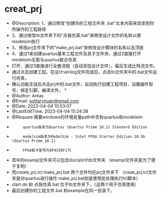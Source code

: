 # creat_prj
 * @Description: 	1、通过修改“创建你的工程文件夹 .bat”文本内容来改变到你所操作的工程路径
 * 2、通过修改tb文件夹下的“点我仿真.bat”来修改设计文件的名称以便modelsim执行
 * 3、修改prj文件夹下的“make_prj.bat”来修改设计模块的名称以及顶层
 * 4、通过1来创建quartus基本工程文件及其子文件夹、通过2直接打开modelsim无需与quartus联合仿真
 * 打开、通过3直接进行全套流程（自动添加设计文件），最后生成比特流文件。
  * 通过点击创建工程。在设计verilog文件完成后，点击tb文件夹中的.bat文件运行仿真，
 * 确认功能无误后点击prj中的.bat文件，自动执行创建工程项目，设置器件型号，绑定引脚，编译文件。
    *
 * @Author: Areas
 * @Email: solitaryhuan@gmail.com
 * @Date: 2023-04-04 10:53:07
 * @LastEditTime: 2023-04-04 15:24:38
 * @Requare:需要windows的环境变量path中含有quartus和modelsim
 *          quartus版本为Quartus (Quartus Prime 18.1) Standard Edition
 *          modelsim版本为ModelSim - Intel FPGA Starter Edition 10.5b (Quartus Prime 18.1)
 *          FPGA板卡型号为EP4CE6F17C
 *    其中的exampl文件夹可以包含doc\ip\rtl\tb文件夹  （exampl文件夹是为了便于复制）
 *    而create_prj.tcl  make_prj.bat 两个文件均在prj文件夹下 （creat_prj.tcl文件夹是对quartus进行操作 make_prj.bat则是使用批处理执行tcl脚本）
 *    start.do 和 点我仿真.bat 位于tb文件夹下。（这两个用于仿真使用）
 *    最后创建你的工程文件.bat 和example在同一目录下。


